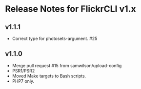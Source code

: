 # Release Notes for FlickrCLI v1.x

## v1.1.1

- Correct type for photosets-argument. #25

## v1.1.0

- Merge pull request #15 from samwilson/upload-config
- PSR1/PSR2
- Moved Make targets to Bash scripts.
- PHP7 only.
